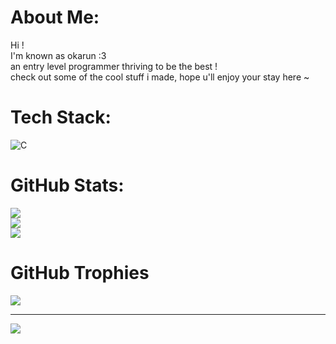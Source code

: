 #  About Me:
Hi !<br>I'm known as okarun :3<br>an entry level programmer thriving to be the best !<br>check out some of the cool stuff i made, hope u'll enjoy your stay here ~


#  Tech Stack:
![C](https://img.shields.io/badge/c-%2300599C.svg?style=for-the-badge&logo=c&logoColor=white)

#  GitHub Stats:
![](https://github-readme-stats.vercel.app/api?username=0k4run&theme=tokyonight&hide_border=false&include_all_commits=true&count_private=true)<br/>
![](https://github-readme-streak-stats.herokuapp.com/?user=0k4run&theme=tokyonight&hide_border=false)<br/>
![](https://github-readme-stats.vercel.app/api/top-langs/?username=0k4run&theme=tokyonight&hide_border=false&include_all_commits=true&count_private=true&layout=compact)

#  GitHub Trophies
![](https://github-profile-trophy.vercel.app/?username=0k4run&theme=discord&no-frame=false&no-bg=false&margin-w=4)

---
[![](https://visitcount.itsvg.in/api?id=0k4run&icon=2&color=1)](https://visitcount.itsvg.in)
